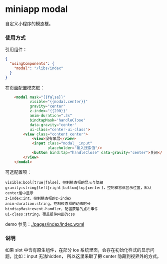 # miniapp modal

自定义小程序的模态框。

### 使用方式

引用组件：

```json
{
  "usingComponents": {
    "modal": "/libs/index"
  }
}
```
在页面配置模态框：

```html
    <modal mask="{{false}}"
           visible="{{modal.center}}"
           gravity="center"
           z-index="{{200}}"
           anim-duration=".3s"
           bindtapMask="handleClose"
           data-gravity="center"
           ui-class="center-ui-class">
        <view class="content center">
            <view>没有蒙层</view>
            <input class="modal__input"
                   placeholder="输入搜索值"/>
            <button bind:tap="handleClose" data-gravity="center">关闭</button>
        </view>
    </modal>
```
可选配置项：

    visible:bool[true|false]，控制模态框的显示与隐藏
    gravity:string[left|right|bottom|top|center]，控制模态框显示位置，默认center居中显示
    z-index:int，控制模态框的z-index
    anim-duration:string，控制模态框的动画时长
    bindtapMask:event-handler，配置蒙层的点击事件
    ui-class:string，覆盖组件内部的css
    
demo 参见：[./pages/index/index.wxml](./pages/index/index.wxml)

### 说明

如果 slot 中含有原生组件，在部分 ios 系统里面，会存在初始化样式的显示问题，比如：input 无法hidden，
所以这里采取了把 center 隐藏到视界外的方式。